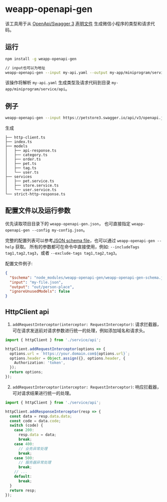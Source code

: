 # weapp-openapi-gen

该工具用于从 [OpenApi/Swagger 3](https://www.openapis.org/) [声明文件](https://github.com/OAI/OpenAPI-Specification)
生成微信小程序的类型和请求代码。

## 运行

```bash
npm install -g weapp-openapi-gen

// input也可以为地址
weapp-openapi-gen --input my-api.yaml --output my-app/miniprogram/service/api
```

该操作将解析 `my-api.yaml` 生成类型及请求代码到目录 `my-app/miniprogram/service/api`。

## 例子

```bash
weapp-openapi-gen --input https://petstore3.swagger.io/api/v3/openapi.json --output miniprogram/service/api
```

生成

```
├── http-client.ts
├── index.ts
├── models
│   ├── api-response.ts
│   ├── category.ts
│   ├── order.ts
│   ├── pet.ts
│   ├── tag.ts
│   └── user.ts
├── services
│   ├── pet.service.ts
│   ├── store.service.ts
│   └── user.service.ts
└── strict-http-response.ts
```

## 配置文件以及运行参数

优先读取项目目录下的 `weapp-openapi-gen.json`， 也可直接指定 `weapp-openapi-gen --config my-config.json`。

完整的配置列表可以参考[JSON schema file](https://github.com/MinionsDave/weapp-openapi-gen/blob/dev/weapp-openapi-gen-schema.json)，也可以通过 `weapp-openapi-gen --help` 获取。
所有的参数都可在命令中直接使用，例如: `--includeTags tag1,tag2,tag3`，或者 `--exclude-tags tag1,tag2,tag3`。

配置文件例子:

```json
{
  "$schema": "node_modules/weapp-openapi-gen/weapp-openapi-gen-schema.json",
  "input": "my-file.json",
  "output": "out/person-place",
  "ignoreUnusedModels": false
}
```

## HttpClient api

1. `addRequestInterceptor(interceptor: RequestInterceptor)`:
请求拦截器，可在请求发送前对请求参数进行统一的处理，例如添加域名和请求头。

```typescript
import { httpClient } from './service/api';

httpClient.addRequestInterceptor(options => {
  options.url = `https://your.domain.com${options.url}`;
  options.header = Object.assign({}, options.header, {
    Authorization: 'token',
  });
  return options;
});
```

2. `addRequestInterceptor(interceptor: RequestInterceptor)`:
响应拦截器，可对请求结果进行统一的处理。

```typescript
import { httpClient } from './service/api';

httpClient.addResponseInterceptor(resp => {
  const data = resp.data.data;
  const code = data.code;
  switch (code) {
    case 200:
      resp.data = data;
      break;
    case 400:
      // 业务异常处理
      break;
    case 500:
      // 服务器异常处理
      break;
    // ...
    default:
      break;
  }
  return resp;
});
```
